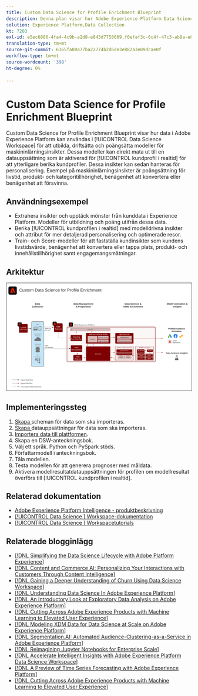 ```yaml
---
title: Custom Data Science for Profile Enrichment Blueprint
description: Denna plan visar hur Adobe Experience Platform Data Science Workspace kan använda data i Experience Platform för att utbilda, driftsätta och göra poäng i modeller för maskininlärning.
solution: Experience Platform,Data Collection
kt: 7203
exl-id: e5ec6886-4fa4-4c9b-a2d8-e843d7758669,f0efaf3c-6c4f-47c3-ab8a-e8e146dd071c
translation-type: tm+mt
source-git-commit: 6365fa00a77ba22774b2d6de3e882a3e09dcae0f
workflow-type: tm+mt
source-wordcount: '398'
ht-degree: 0%

---
```


# Custom Data Science for Profile Enrichment Blueprint

Custom Data Science for Profile Enrichment Blueprint visar hur data i Adobe Experience Platform kan användas i [!UICONTROL Data Science Workspace] för att utbilda, driftsätta och poängsätta modeller för maskininlärningsinsikter. Dessa modeller kan direkt mata ut till en datauppsättning som är aktiverad för [!UICONTROL kundprofil i realtid] för att ytterligare berika kundprofiler. Dessa insikter kan sedan hanteras för personalisering. Exempel på maskininlärningsinsikter är poängsättning för livstid, produkt- och kategoritillhörighet, benägenhet att konvertera eller benägenhet att försvinna.

## Användningsexempel

* Extrahera insikter och upptäck mönster från kunddata i Experience Platform. Modeller för utbildning och poäng utifrån dessa data.
* Berika [!UICONTROL kundprofilen i realtid] med modelldrivna insikter och attribut för mer detaljerad personalisering och optimerade resor.
* Train- och Score-modeller för att fastställa kundinsikter som kundens livstidsvärde, benägenhet att konvertera eller tappa plats, produkt- och innehållstillhörighet samt engagemangsmätningar.

## Arkitektur

<img src="assets/data_science.svg" alt="Referensarkitektur för Custom Data Science for Profile Enrichment Blueprint" style="border:1px solid #4a4a4a" />

## Implementeringssteg

1. [Skapa ](https://experienceleague.adobe.com/docs/platform-learn/tutorials/schemas/create-a-schema.html) scheman för data som ska importeras.
1. [Skapa ](https://experienceleague.adobe.com/docs/platform-learn/tutorials/data-ingestion/create-datasets-and-ingest-data.html) datauppsättningar för data som ska importeras.
1. [Importera data till plattformen](https://experienceleague.adobe.com/?recommended=ExperiencePlatform-D-1-2020.1.dataingestion).
1. Skapa en DSW-anteckningsbok.
1. Välj ett språk. Python och PySpark stöds.
1. Författarmodell i anteckningsbok.
1. Tåla modellen.
1. Testa modellen för att generera prognoser med måldata.
1. Aktivera modellresultatdatauppsättningen för profilen om modellresultat överförs till [!UICONTROL kundprofilen i realtid].

## Relaterad dokumentation

* [Adobe Experience Platform Intelligence - produktbeskrivning](https://helpx.adobe.com/legal/product-descriptions/adobe-experience-platform-intelligence---product-description.html)
* [[!UICONTROL Data Science ] Workspace-dokumentation](https://experienceleague.adobe.com/docs/experience-platform/data-science-workspace/home.html?lang=en)
* [[!UICONTROL Data Science ] Workspacetutorials](https://experienceleague.adobe.com/docs/platform-learn/tutorials/data-science-workspace/understanding-data-science-workspace.html)

## Relaterade blogginlägg

* [[!DNL Simplifying the Data Science Lifecycle with Adobe Platform Experience]](https://medium.com/adobetech/simplifying-the-data-science-lifecycle-with-adobe-platform-experience-8ea4f056d82f)
* [[!DNL Content and Commerce AI: Personalizing Your Interactions with Customers Through Content Intelligence]](https://medium.com/adobetech/content-and-commerce-ai-personalizing-your-interactions-with-customers-through-content-intelligence-dc182601deab)
* [[!DNL Gaining a Deeper Understanding of Churn Using Data Science Workspace]](https://medium.com/adobetech/gaining-a-deeper-understanding-of-churn-using-data-science-workspace-18a2190e0cf3)
* [[!DNL Understanding Data Science In Adobe Experience Platform]](https://medium.com/adobetech/understanding-data-science-in-adobe-experience-platform-5bce5a17b42)
* [[!DNL An Introductory Look at Exploratory Data Analysis on Adobe Experience Platform]](https://medium.com/adobetech/an-introductory-look-at-exploratory-data-analysis-on-adobe-experience-platform-1bfce7501d9a)
* [[!DNL Cutting Across Adobe Experience Products with Machine Learning to Elevated User Experience]](https://medium.com/adobetech/cutting-across-adobe-experience-products-with-machine-learning-to-elevated-user-experience-7c85000510d1)
* [[!DNL Modeling XDM Data for Data Science at Scale on Adobe Experience Platform]](https://medium.com/adobetech/modeling-xdm-data-for-data-science-at-scale-on-adobe-experience-platform-222bb2a6dbf7)
* [[!DNL Segmentation.AI: Automated Audience-Clustering-as-a-Service in Adobe Experience Platform]](https://medium.com/adobetech/segmentation-ai-automated-audience-clustering-as-a-service-in-adobe-experience-platform-261f4099462c)
* [[!DNL Reimagining Jupyter Notebooks for Enterprise Scale]](https://medium.com/adobetech/reimagining-jupyter-notebooks-for-enterprise-scale-8bc6340d504a)
* [[!DNL Accelerate Intelligent Insights with Adobe Experience Platform Data Science Workspace]](https://medium.com/adobetech/accelerate-intelligent-insights-with-adobe-experience-platform-data-science-workspace-89538bacbbea)
* [[!DNL A Preview of Time Series Forecasting with Adobe Experience Platform]](https://medium.com/adobetech/preview-of-time-series-forecasting-with-adobe-experience-platform-38a2fc778e89)
* [[!DNL Cutting Across Adobe Experience Products with Machine Learning to Elevated User Experience]](https://medium.com/adobetech/cutting-across-adobe-experience-products-with-machine-learning-to-elevated-user-experience-7c85000510d1)
